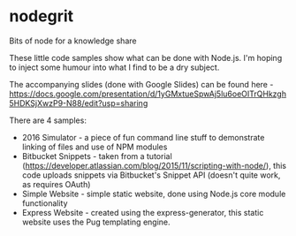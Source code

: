 # nodegrit
Bits of node for a knowledge share

These little code samples show what can be done with Node.js. I'm hoping to inject some humour into what I find to be a dry subject.

The accompanying slides (done with Google Slides) can be found here -https://docs.google.com/presentation/d/1yGMxtueSpwAj5lu6oeOITrQHkzgh5HDKSjXwzP9-N88/edit?usp=sharing

There are 4 samples:

* 2016 Simulator - a piece of fun command line stuff to demonstrate linking of files and use of NPM modules
* Bitbucket Snippets - taken from a tutorial (https://developer.atlassian.com/blog/2015/11/scripting-with-node/), this code uploads snippets via Bitbucket's Snippet API (doesn't quite work, as requires OAuth)
* Simple Website - simple static website, done using Node.js core module functionality
* Express Website - created using the express-generator, this static website uses the Pug templating engine.
